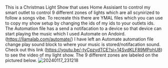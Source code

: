 This is a Christmas Light Show that uses Home Assisiant to control my smart outlet to control 9 different zones of lights which are all scynirized to follow a songs vibe.
To recreate this there are YMAL files which you can use to copy my show setup by changing the ids of my ids to your outlets ids. 
The Automation file has a send a notifacation to a device so that device can start playing the music which I used Automate on Andoird. (https://llamalab.com/automate/)
I have left an Automate automation file change play sound block to where your music is stored/notifacation sound.
Check out this link (https://youtu.be/-tyCpzydTCE?si=14SvdKLF89MPohU8) to see the video of my light show.
The 9 different zones are labeled on the pictured below.
![20240117_231218](https://github.com/Fluffy8852/Christmas-Light-Show/assets/126184339/46bf93fa-6559-4deb-bfad-87e1940e5cca)
